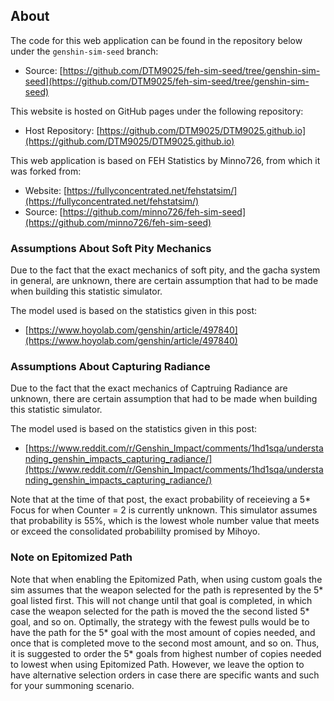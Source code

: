 ## About

The code for this web application can be found in the repository below under the `genshin-sim-seed` branch:

* Source: [https://github.com/DTM9025/feh-sim-seed/tree/genshin-sim-seed](https://github.com/DTM9025/feh-sim-seed/tree/genshin-sim-seed)

This website is hosted on GitHub pages under the following repository:

* Host Repository: [https://github.com/DTM9025/DTM9025.github.io](https://github.com/DTM9025/DTM9025.github.io)


This web application is based on FEH Statistics by Minno726, from which it was forked from:

* Website: [https://fullyconcentrated.net/fehstatsim/](https://fullyconcentrated.net/fehstatsim/)
* Source: [https://github.com/minno726/feh-sim-seed](https://github.com/minno726/feh-sim-seed)

### Assumptions About Soft Pity Mechanics

Due to the fact that the exact mechanics of soft pity, and the gacha system in general, are unknown, there are
certain assumption that had to be made when building this statistic simulator.

The model used is based on the statistics given in this post:
* [https://www.hoyolab.com/genshin/article/497840](https://www.hoyolab.com/genshin/article/497840)

### Assumptions About Capturing Radiance

Due to the fact that the exact mechanics of Captruing Radiance are unknown, there are certain assumption that had to be made when building this statistic simulator.

The model used is based on the statistics given in this post:
* [https://www.reddit.com/r/Genshin_Impact/comments/1hd1sqa/understanding_genshin_impacts_capturing_radiance/](https://www.reddit.com/r/Genshin_Impact/comments/1hd1sqa/understanding_genshin_impacts_capturing_radiance/)

Note that at the time of that post, the exact probability of receieving a 5* Focus for when Counter = 2 is currently unknown. This simulator assumes that probability is 55%, which is the lowest whole number value that meets or exceed the consolidated probabililty promised by Mihoyo.

### Note on Epitomized Path

<!-- Note that when enabling the Epitomized Path, when using custom goals the sim assumes that the weapon selected by the path is the one with the highest number of copies needed. This is the optimal selection that results in the fewest pulls. Whenever a goal is summoned, if the selected Epitomized Path is no longer the one with the highest number of copies needed, the sim will change its selection to be the one with the current highest number of copies needed automatically. This again is the optimal procedure that results in the fewest pulls. -->

Note that when enabling the Epitomized Path, when using custom goals the sim assumes that the weapon selected for the path is represented by the 5* goal listed first. This will not change until that goal is completed, in which case the weapon selected for the path is moved the the second listed 5* goal, and so on. Optimally, the strategy with the fewest pulls would be to have the path for the 5* goal with the most amount of copies needed, and once that is completed move to the second most amount, and so on. Thus, it is suggested to order the 5* goals from highest number of copies needed to lowest when using Epitomized Path. However, we leave the option to have alternative selection orders in case there are specific wants and such for your summoning scenario.
